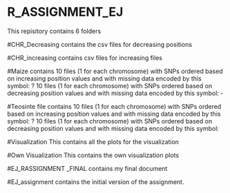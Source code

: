 # R_ASSIGNMENT_EJ
 This repisitory contains 6 folders

 #CHR_Decreasing contains the csv files for decreasing positions

 #CHR_increasing contains csv files for increasing files

 #Maize contains 
 10 files (1 for each chromosome) with SNPs ordered based on increasing position values and with missing data encoded by this symbol: ?
10 files (1 for each chromosome) with SNPs ordered based on decreasing position values and with missing data encoded by this symbol: -

#Teosinte file contains
10 files (1 for each chromosome) with SNPs ordered based on increasing position values and with missing data encoded by this symbol: ?
10 files (1 for each chromosome) with SNPs ordered based on decreasing position values and with missing data encoded by this symbol: 

#Visualization
This contains all the plots for the visualization

#Own Visualization
This contains the own visualization plots

#EJ_RASSIGNMENT _FINAL contains my final document

#EJ_assignment contains the initial version of the assignment.
